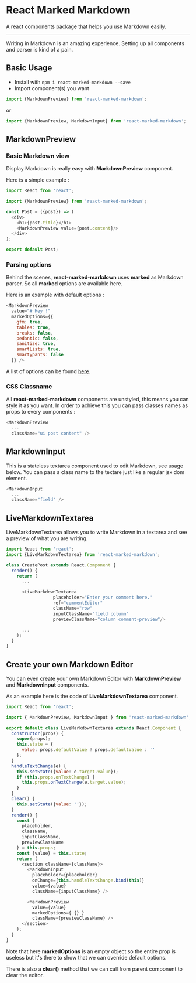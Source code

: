 # React Marked Markdown

A react components package that helps you use Markdown easily.

---

Writing in Markdown is an amazing experience. Setting up all components and parser is kind of a pain.

## Basic Usage

* Install with `npm i react-marked-markdown --save`
* Import component(s) you want
```js
import {MarkdownPreview} from 'react-marked-markdown';
```
or
```js
import {MarkdownPreview, MarkdownInput} from 'react-marked-markdown';
```

## MarkdownPreview

### Basic Markdown view

Display Markdown is really easy with **MarkdownPreview** component.

Here is a simple example :
```js
import React from 'react';

import {MarkdownPreview} from 'react-marked-markdown';

const Post = ({post}) => (
  <div>
    <h1>{post.title}</h1>
    <MarkdownPreview value={post.content}/>
  </div>
);

export default Post;

```

### Parsing options

Behind the scenes, **react-marked-markdown** uses **marked** as Markdown parser.
So all **marked** options are available here.

Here is an example with default options :

```js
<MarkdownPreview
  value="# Hey !"
  markedOptions={{
    gfm: true,
    tables: true,
    breaks: false,
    pedantic: false,
    sanitize: true,
    smartLists: true,
    smartypants: false
  }} />
```

A list of options can be found [here](https://github.com/chjj/marked).

### CSS Classname

All **react-marked-markdown** components are unstyled, this means you can style it as you want. In order to achieve this you can pass classes names as props to every components :

```js
<MarkdownPreview
  ...
  className="ui post content" />
```

## MarkdownInput

This is a stateless textarea component used to edit Markdown, see usage below. You can pass a class name to the textare just like a regular jsx dom element.

```js
<MarkdownInput
  ...
  className="field" />
```

## LiveMarkdownTextarea

LiveMarkdownTextarea allows you to write Markdown in a textarea and see a preview of what you are writing.


```js
import React from 'react';
import {LiveMarkdownTextarea} from 'react-marked-markdown';

class CreatePost extends React.Component {
  render() {
    return (
      ...

      <LiveMarkdownTextarea
                  placeholder="Enter your comment here."
                  ref="commentEditor"
                  className="row"
                  inputClassName="field column"
                  previewClassName="column comment-preview"/>

      ...
    );
  }
}
```

## Create your own Markdown Editor

You can even create your own Markdown Editor with **MarkdownPreview** and **MarkdownInput** components.

As an example here is the code of **LiveMarkdownTextarea** component.


```js
import React from 'react';

import { MarkdownPreview, MarkdownInput } from 'react-marked-markdown';

export default class LiveMarkdownTextarea extends React.Component {
  constructor(props) {
    super(props);
    this.state = {
      value: props.defaultValue ? props.defaultValue : ''
    };
  }
  handleTextChange(e) {
    this.setState({value: e.target.value});
    if (this.props.onTextChange) {
      this.props.onTextChange(e.target.value);
    }
  }
  clear() {
    this.setState({value: ''});
  }
  render() {
    const {
      placeholder,
      className,
      inputClassName,
      previewClassName
    } = this.props;
    const {value} = this.state;
    return (
      <section className={className}>
        <MarkdownInput
          placeholder={placeholder}
          onChange={this.handleTextChange.bind(this)}
          value={value}
          className={inputClassName} />

        <MarkdownPreview
          value={value}
          markedOptions={ {} }
          className={previewClassName} />
      </section>
    );
  }
}
```

Note that here **markedOptions** is an empty object so the entire prop is useless but it's there to show that we can override default options.

There is also a **clear()** method that we can call from parent component to clear the editor.
